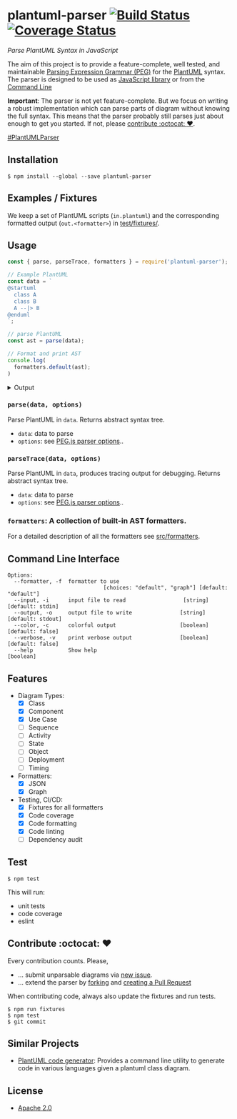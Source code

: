 # plantuml-parser [![Build Status](https://travis-ci.org/Enteee/plantuml-parser.svg?branch=master)](https://travis-ci.org/Enteee/plantuml-parser) [![Coverage Status](https://coveralls.io/repos/github/Enteee/plantuml-parser/badge.svg?branch=master)](https://coveralls.io/github/Enteee/plantuml-parser?branch=master)
_Parse PlantUML Syntax in JavaScript_

The aim of this project is to provide a feature-complete, well tested, and
maintainable [Parsing Expression Grammar (PEG)](src/plantuml.pegjs)
for the [PlantUML](http://plantuml.com/) syntax. The parser is designed 
to be used as [JavaScript library](#usage) or from the [Command Line](#command-line-interface)

**Important**: The parser is not yet feature-complete. But we focus on writing a
robust implementation which can parse parts of diagram without knowing the full
syntax. This means that the parser probably still parses just about enough to get
you started. If not, please [contribute :octocat: :heart:](#contribute-octocat-heart).

[#PlantUMLParser](https://twitter.com/hashtag/PlantUMLParser)

## Installation

```
$ npm install --global --save plantuml-parser
```

## Examples / Fixtures

We keep a set of PlantUML scripts (`in.plantuml`) and the corresponding formatted output (`out.<formatter>`) in [test/fixtures/](test/fixtures).

## Usage

```javascript
const { parse, parseTrace, formatters } = require('plantuml-parser');

// Example PlantUML
const data = `
@startuml
  class A
  class B
  A --|> B
@enduml
`;

// parse PlantUML
const ast = parse(data);

// Format and print AST
console.log(
  formatters.default(ast);
)
```

<details><summary>Output</summary>
<p>

```javascript
[
  [
    {
      "name": "A",
      "isAbstract": false,
      "members": []
    },
    {
      "name": "B",
      "isAbstract": false,
      "members": []
    },
    {
      "left": "A",
      "right": "B",
      "leftType": "Unknown",
      "rightType": "Unknown",
      "leftArrowHead": "",
      "rightArrowHead": "|>",
      "leftArrowBody": "-",
      "rightArrowBody": "-",
      "leftCardinality": "",
      "rightCardinality": "",
      "label": ""
    }
  ]
]
```

</p>
</details>

### `parse(data, options)`

Parse PlantUML in `data`. Returns abstract syntax tree.

* `data`: data to parse
* `options`: see [PEG.js parser options](https://pegjs.org/documentation#generating-a-parser-javascript-api)..

### `parseTrace(data, options)`

Parse PlantUML in `data`, produces tracing output for debugging. Returns abstract syntax tree.

* `data`: data to parse
* `options`: see [PEG.js parser options](https://pegjs.org/documentation#generating-a-parser-javascript-api)..

### `formatters`: A collection of built-in AST formatters.

For a detailed description of all the formatters see [src/formatters](src/formatters).

## Command Line Interface

```
Options:
  --formatter, -f  formatter to use
                              [choices: "default", "graph"] [default: "default"]
  --input, -i      input file to read                  [string] [default: stdin]
  --output, -o     output file to write               [string] [default: stdout]
  --color, -c      colorful output                    [boolean] [default: false]
  --verbose, -v    print verbose output               [boolean] [default: false]
  --help           Show help                                           [boolean]
```

## Features

- Diagram Types:
  - [x] Class
  - [x] Component
  - [x] Use Case
  - [ ] Sequence
  - [ ] Activity
  - [ ] State
  - [ ] Object
  - [ ] Deployment
  - [ ] Timing
- Formatters:
  - [x] JSON
  - [x] Graph
- Testing, CI/CD:
  - [x] Fixtures for all formatters
  - [x] Code coverage
  - [x] Code formatting
  - [x] Code linting
  - [ ] Dependency audit

## Test

```
$ npm test
```

This will run:
 * unit tests
 * code coverage
 * eslint

## Contribute :octocat: :heart:

Every contribution counts. Please,

* ... submit unparsable diagrams via [new issue](https://github.com/Enteee/plantuml-parser/issues/new).
* ... extend the parser by [forking](https://github.com/Enteee/plantuml-parser/fork) and [creating a Pull Request](https://github.com/Enteee/plantuml-parser/compare)

When contributing code, always also update the fixtures and run tests.

```
$ npm run fixtures
$ npm test
$ git commit
```

## Similar Projects

* [PlantUML code generator](https://github.com/bafolts/plantuml-code-generator): Provides a command line utility to generate code in various languages given a plantuml class diagram.

## License

* [Apache 2.0](https://www.apache.org/licenses/LICENSE-2.0)
